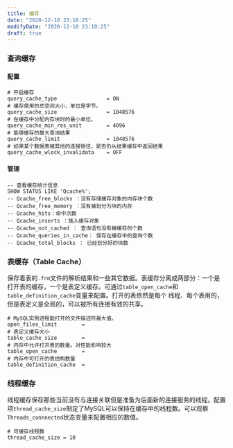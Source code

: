 ```yaml
---
title: 缓存
date: "2020-12-10 23:10:25"
modifyDate: "2020-12-10 23:10:25"
draft: true
---
```

### 查询缓存

#### 配置

```properties
# 开启缓存
query_cache_type 				= ON
# 缓存使用的总空间大小，单位是字节。
query_cache_size 				= 1048576
# 在缓存中分配内存块时的最小单位。
query_cache_min_res_unit 		= 4096
# 能够缓存的最大查询结果
query_cache_limit 				= 1048576
# 如果某个数据表被其他的连接锁住，是否仍从结果缓存中返回结果
query_cache_wlock_invalidata	= OFF

```

#### 管理

```mysql
-- 查看缓存统计信息
SHOW STATUS LIKE 'Qcache%'; 
-- Qcache_free_blocks ：没有存储缓存对象的内存块个数
-- Qcache_free_memory ：没有被划分为块的内存
-- Qcache_hits：命中次数
-- Qcache_inserts ：插入缓存对象
-- Qcache_not_cached ： 查询语句没有被缓存的个数
-- Qcache_queries_in_cache： 保存在缓存中的查询个数
-- Qcache_total_blocks ： 已经划分好的块数
```

### 表缓存（Table Cache）

保存着表的`.frm`文件的解析结果和一些其它数据。表缓存分离成两部分：一个是打开表的缓存，一个是表定义缓存。可通过`table_open_cache`和`table_definition_cache`变量来配置。打开的表依然是每个 线程、每个表用的，但是表定义是全局的，可以被所有连接有效的共享。

```properties
# MySQL实例进程能打开的文件描述符最大值。
open_files_limit		=
# 表定义缓存大小
table_cache_size		=
# 内存中允许打开表的数量。对性能影响较大
table_open_cache		=
# 内存中可打开的表结构数量
table_definition_cache	=
```



### 线程缓存

线程缓存保存那些当前没有与连接关联但是准备为后面新的连接服务的线程。配置项`thread_cache_size`制定了MySQL可以保持在缓存中的线程数。可以观察`Threads_connnected`状态变量来配置相应的数值。

```properties
# 可缓存线程数
thread_cache_size = 10
```
